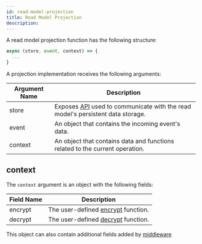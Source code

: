 ```yaml
---
id: read-model-projection
title: Read Model Projection
description:
---
```


A read model projection function has the following structure:

```js
async (store, event, context) => {
  ...
}
```

A projection implementation receives the following arguments:

| Argument Name | Description                                                                                           |
| ------------- | ----------------------------------------------------------------------------------------------------- |
| store         | Exposes [API](read-model-store.md) used to communicate with the read model's persistent data storage. |
| event         | An object that contains the incoming event's data.                                                    |
| context       | An object that contains data and functions related to the current operation.                          |

## context

The `context` argument is an object with the following fields:

| Field Name | Description                                                                |
| ---------- | -------------------------------------------------------------------------- |
| encrypt    | The user-defined [encrypt](../advanced-techniques.md#encryption) function. |
| decrypt    | The user-defined [decrypt](../advanced-techniques.md#encryption) function. |

This object can also contain additional fields added by [middleware](middleware.md)
